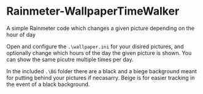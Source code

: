 # Rainmeter-WallpaperTimeWalker
A simple Rainmeter code which changes a given picture depending on the hour of day


Open and configure the ``.\wallpaper.ini`` for your disired pictures, and optionally change which hours of the day the given picture is shown.
You can show the same picutre multiple times per day.

In the included ``.\BG`` folder there are a black and a biege background meant for putting behind your pictures if necasarry. Beige is for easier tracking in the event of a black background. 
